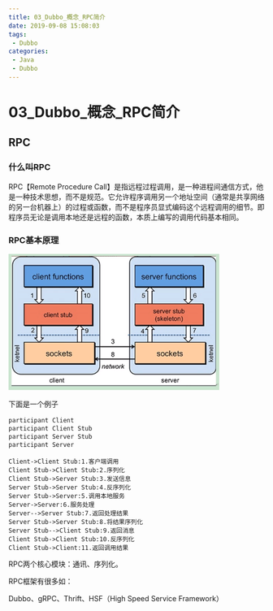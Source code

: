 ```yaml
---
title: 03_Dubbo_概念_RPC简介
date: 2019-09-08 15:08:03
tags: 
 - Dubbo
categories:
 - Java
 - Dubbo
---
```


# 03_Dubbo\_概念_RPC简介

## RPC

### 什么叫RPC

RPC【Remote Procedure Call】是指远程过程调用，是一种进程间通信方式，他是一种技术思想，而不是规范。它允许程序调用另一个地址空间（通常是共享网络的另一台机器上）的过程或函数，而不是程序员显式编码这个远程调用的细节。即程序员无论是调用本地还是远程的函数，本质上编写的调用代码基本相同。

### RPC基本原理

![1567932088699](03_Dubbo_概念_RPC简介/1567932088699.png)

下面是一个例子

```sequence
participant Client
participant Client Stub
participant Server Stub
participant Server

Client->Client Stub:1.客户端调用
Client Stub->Client Stub:2.序列化
Client Stub->Server Stub:3.发送信息
Server Stub->Server Stub:4.反序列化
Server Stub->Server:5.调用本地服务
Server->Server:6.服务处理
Server-->Server Stub:7.返回处理结果
Server Stub->Server Stub:8.将结果序列化
Server Stub-->Client Stub:9.返回消息
Client Stub->Client Stub:10.反序列化
Client Stub->Client:11.返回调用结果
```

RPC两个核心模块：通讯、序列化。

RPC框架有很多如：

Dubbo、gRPC、Thrift、HSF（High Speed Service Framework）

